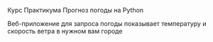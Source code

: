 Курс Практикума Прогноз погоды на Python


 Веб-приложение для запроса погоды показываeт температуру и скорость ветра в нужном вам городе
